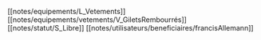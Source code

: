 [[notes/equipements/L_Vetements]] [[notes/equipements/vetements/V_GiletsRembourrés]] [[notes/statut/S_Libre]]
[[notes/utilisateurs/beneficiaires/francisAllemann]]